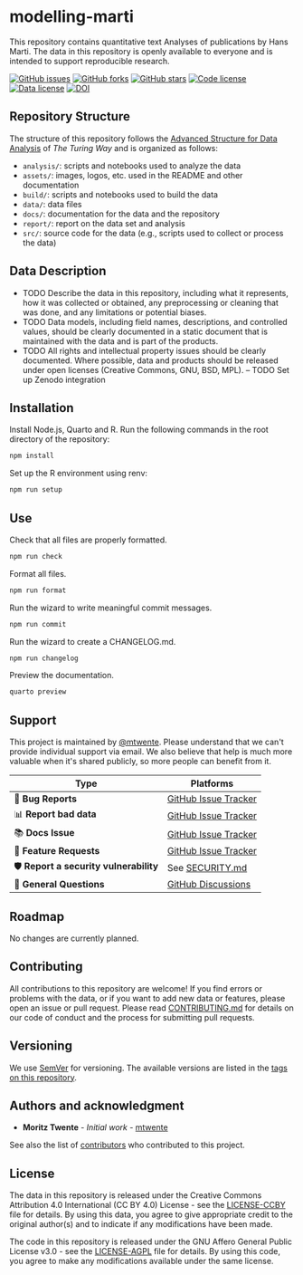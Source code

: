 # modelling-marti

This repository contains quantitative text Analyses of publications by Hans Marti. The data in this repository is openly available to everyone and is intended to support reproducible research.

[![GitHub issues](https://img.shields.io/github/issues/mtwente/modelling-marti.svg)](https://github.com/mtwente/modelling-marti/issues)
[![GitHub forks](https://img.shields.io/github/forks/mtwente/modelling-marti.svg)](https://github.com/mtwente/modelling-marti/network)
[![GitHub stars](https://img.shields.io/github/stars/mtwente/modelling-marti.svg)](https://github.com/mtwente/modelling-marti/stargazers)
[![Code license](https://img.shields.io/github/license/mtwente/modelling-marti.svg)](https://github.com/mtwente/modelling-marti/blob/main/LICENSE-AGPL.md)
[![Data license](https://img.shields.io/github/license/mtwente/modelling-marti.svg)](https://github.com/mtwente/modelling-marti/blob/main/LICENSE-CCBY.md)
[![DOI](https://zenodo.org/badge/ZENODO_RECORD.svg)](https://zenodo.org/badge/latestdoi/ZENODO_RECORD)

## Repository Structure

The structure of this repository follows the [Advanced Structure for Data Analysis](https://the-turing-way.netlify.app/project-design/project-repo/project-repo-advanced.html) of _The Turing Way_ and is organized as follows:

- `analysis/`: scripts and notebooks used to analyze the data
- `assets/`: images, logos, etc. used in the README and other documentation
- `build/`: scripts and notebooks used to build the data
- `data/`: data files
- `docs/`: documentation for the data and the repository
- `report/`: report on the data set and analysis
- `src/`: source code for the data (e.g., scripts used to collect or process the data)

## Data Description

- TODO Describe the data in this repository, including what it represents, how it was collected or obtained, any preprocessing or cleaning that was done, and any limitations or potential biases.
- TODO Data models, including field names, descriptions, and controlled values, should be clearly documented in a static document that is maintained with the data and is part of the products.
- TODO All rights and intellectual property issues should be clearly documented. Where possible, data and products should be released under open licenses (Creative Commons, GNU, BSD, MPL).
  – TODO Set up Zenodo integration

## Installation

Install Node.js, Quarto and R. Run the following commands in the root directory of the repository:

```bash
npm install
```

Set up the R environment using renv:

```bash
npm run setup
```

## Use

Check that all files are properly formatted.

```bash
npm run check
```

Format all files.

```bash
npm run format
```

Run the wizard to write meaningful commit messages.

```bash
npm run commit
```

Run the wizard to create a CHANGELOG.md.

```bash
npm run changelog
```

Preview the documentation.

```bash
quarto preview
```

<!--

These data are openly available to everyone and can be used for any research or educational purpose. If you use this data in your research, please cite as specified in [CITATION.cff](CITATION.cff). The following citation formats are also available through _Zenodo_:

- [BibTeX](https://zenodo.org/record/ZENODO_RECORD/export/hx)
- [CSL](https://zenodo.org/record/ZENODO_RECORD/export/csl)
- [DataCite](https://zenodo.org/record/ZENODO_RECORD/export/dcite4)
- [Dublin Core](https://zenodo.org/record/ZENODO_RECORD/export/xd)
- [DCAT](https://zenodo.org/record/ZENODO_RECORD/export/dcat)
- [JSON](https://zenodo.org/record/ZENODO_RECORD/export/json)
- [JSON-LD](https://zenodo.org/record/ZENODO_RECORD/export/schemaorg_jsonld)
- [GeoJSON](https://zenodo.org/record/ZENODO_RECORD/export/geojson)
- [MARCXML](https://zenodo.org/record/ZENODO_RECORD/export/xm)

_Zenodo_ provides an [API (REST & OAI-PMH)](https://developers.zenodo.org/) to access the data. For example, the following command will return the metadata for the most recent version of the data

```bash
curl -i https://zenodo.org/api/records/ZENODO_RECORD
```
-->

## Support

This project is maintained by [@mtwente](https://github.com/mtwente). Please understand that we can't provide individual support via email. We also believe that help is much more valuable when it's shared publicly, so more people can benefit from it.

| Type                                   | Platforms                                                                    |
| -------------------------------------- | ---------------------------------------------------------------------------- |
| 🚨 **Bug Reports**                     | [GitHub Issue Tracker](https://github.com/mtwente/modelling-marti/issues)    |
| 📊 **Report bad data**                 | [GitHub Issue Tracker](https://github.com/mtwente/modelling-marti/issues)    |
| 📚 **Docs Issue**                      | [GitHub Issue Tracker](https://github.com/mtwente/modelling-marti/issues)    |
| 🎁 **Feature Requests**                | [GitHub Issue Tracker](https://github.com/mtwente/modelling-marti/issues)    |
| 🛡 **Report a security vulnerability** | See [SECURITY.md](SECURITY.md)                                               |
| 💬 **General Questions**               | [GitHub Discussions](https://github.com/mtwente/modelling-marti/discussions) |

## Roadmap

No changes are currently planned.

## Contributing

All contributions to this repository are welcome! If you find errors or problems with the data, or if you want to add new data or features, please open an issue or pull request. Please read [CONTRIBUTING.md](CONTRIBUTING.md) for details on our code of conduct and the process for submitting pull requests.

## Versioning

We use [SemVer](http://semver.org/) for versioning. The available versions are listed in the [tags on this repository](https://github.com/mtwente/modelling-marti/tags).

## Authors and acknowledgment

- **Moritz Twente** - _Initial work_ - [mtwente](https://github.com/mtwente)

See also the list of [contributors](https://github.com/mtwente/modelling-marti/graphs/contributors) who contributed to this project.

## License

The data in this repository is released under the Creative Commons Attribution 4.0 International (CC BY 4.0) License - see the [LICENSE-CCBY](LICENSE-CCBY.md) file for details. By using this data, you agree to give appropriate credit to the original author(s) and to indicate if any modifications have been made.

The code in this repository is released under the GNU Affero General Public License v3.0 - see the [LICENSE-AGPL](LICENSE-AGPL.md) file for details. By using this code, you agree to make any modifications available under the same license.
